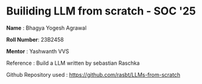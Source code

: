 # Builiding LLM from scratch - SOC '25
<b>Name</b> : Bhagya Yogesh Agrawal

<b>Roll Number</b>: 23B2458

<b>Mentor</b> : Yashwanth VVS

Reference : Build a LLM written by sebastian Raschka

Github Repository used : https://github.com/rasbt/LLMs-from-scratch
